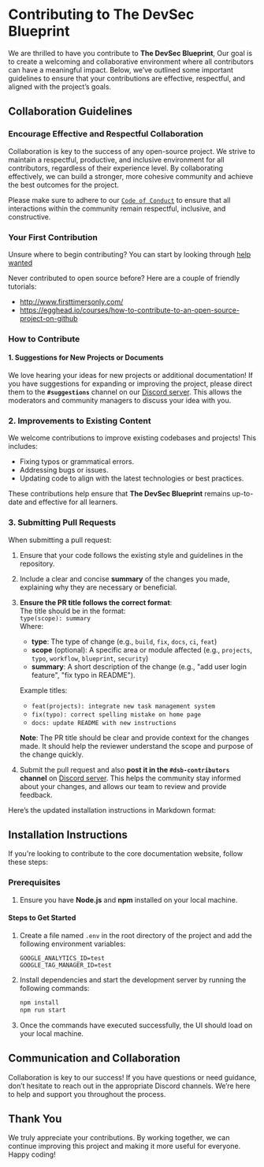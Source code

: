 # **Contributing to The DevSec Blueprint**

We are thrilled to have you contribute to **The DevSec Blueprint**, Our goal is to create a welcoming and collaborative environment where all contributors can have a meaningful impact. Below, we’ve outlined some important guidelines to ensure that your contributions are effective, respectful, and aligned with the project’s goals.

## **Collaboration Guidelines**

### **Encourage Effective and Respectful Collaboration**

Collaboration is key to the success of any open-source project. We strive to maintain a respectful, productive, and inclusive environment for all contributors, regardless of their experience level. By collaborating effectively, we can build a stronger, more cohesive community and achieve the best outcomes for the project.

Please make sure to adhere to our [`Code of Conduct`](CODE_OF_CONDUCT.md) to ensure that all interactions within the community remain respectful, inclusive, and constructive.

### **Your First Contribution**

Unsure where to begin contributing? You can start by looking through [help wanted](https://github.com/The-DevSec-Blueprint/devsecblueprint/issues?q=state%3Aopen%20label%3A%22help%20wanted%22)

Never contributed to open source before? Here are a couple of friendly tutorials:

- <http://www.firsttimersonly.com/>
- <https://egghead.io/courses/how-to-contribute-to-an-open-source-project-on-github>

### **How to Contribute**

#### **1. Suggestions for New Projects or Documents**

We love hearing your ideas for new projects or additional documentation! If you have suggestions for expanding or improving the project, please direct them to the **`#suggestions`** channel on our [Discord server](https://discord.com/invite/enMmUNq8jc). This allows the moderators and community managers to discuss your idea with you.

### **2. Improvements to Existing Content**

We welcome contributions to improve existing codebases and projects! This includes:

- Fixing typos or grammatical errors.
- Addressing bugs or issues.
- Updating code to align with the latest technologies or best practices.

These contributions help ensure that **The DevSec Blueprint** remains up-to-date and effective for all learners.

### **3. Submitting Pull Requests**

When submitting a pull request:

1. Ensure that your code follows the existing style and guidelines in the repository.
2. Include a clear and concise **summary** of the changes you made, explaining why they are necessary or beneficial.
3. **Ensure the PR title follows the correct format**:  
   The title should be in the format:  
   `type(scope): summary`  
   Where:

   - **type**: The type of change (e.g., `build`, `fix`, `docs`, `ci`, `feat`)
   - **scope** (optional): A specific area or module affected (e.g., `projects`, `typo`, `workflow`, `blueprint`, `security`)
   - **summary**: A short description of the change (e.g., "add user login feature", "fix typo in README").

   Example titles:

   - `feat(projects): integrate new task management system`
   - `fix(typo): correct spelling mistake on home page`
   - `docs: update README with new instructions`

   **Note**: The PR title should be clear and provide context for the changes made. It should help the reviewer understand the scope and purpose of the change quickly.

4. Submit the pull request and also **post it in the `#dsb-contributors` channel** on [Discord server](https://discord.com/invite/enMmUNq8jc). This helps the community stay informed about your changes, and allows our team to review and provide feedback.

Here’s the updated installation instructions in Markdown format:

## Installation Instructions

If you're looking to contribute to the core documentation website, follow these steps:

### Prerequisites

1. Ensure you have **Node.js** and **npm** installed on your local machine.

#### Steps to Get Started

1. Create a file named `.env` in the root directory of the project and add the following environment variables:

   ```env
   GOOGLE_ANALYTICS_ID=test
   GOOGLE_TAG_MANAGER_ID=test
   ```

2. Install dependencies and start the development server by running the following commands:

   ```bash
   npm install
   npm run start
   ```

3. Once the commands have executed successfully, the UI should load on your local machine.

## Communication and Collaboration

Collaboration is key to our success! If you have questions or need guidance, don’t hesitate to reach out in the appropriate Discord channels. We’re here to help and support you throughout the process.

## Thank You

We truly appreciate your contributions. By working together, we can continue improving this project and making it more useful for everyone. Happy coding!
